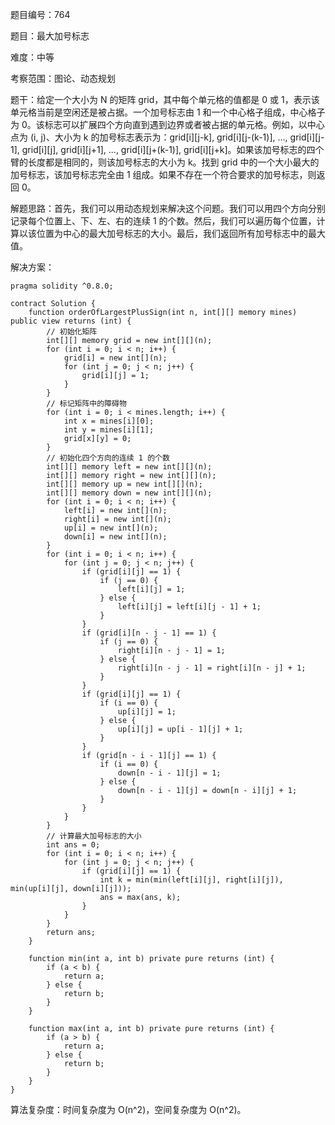 题目编号：764

题目：最大加号标志

难度：中等

考察范围：图论、动态规划

题干：给定一个大小为 N 的矩阵 grid，其中每个单元格的值都是 0 或 1，表示该单元格当前是空闲还是被占据。一个加号标志由 1 和一个中心格子组成，中心格子为 0。该标志可以扩展四个方向直到遇到边界或者被占据的单元格。例如，以中心点为 (i, j)、大小为 k 的加号标志表示为：grid[i][j-k], grid[i][j-(k-1)], ..., grid[i][j-1], grid[i][j], grid[i][j+1], ..., grid[i][j+(k-1)], grid[i][j+k]。如果该加号标志的四个臂的长度都是相同的，则该加号标志的大小为 k。找到 grid 中的一个大小最大的加号标志，该加号标志完全由 1 组成。如果不存在一个符合要求的加号标志，则返回 0。

解题思路：首先，我们可以用动态规划来解决这个问题。我们可以用四个方向分别记录每个位置上、下、左、右的连续 1 的个数。然后，我们可以遍历每个位置，计算以该位置为中心的最大加号标志的大小。最后，我们返回所有加号标志中的最大值。

解决方案：

```solidity
pragma solidity ^0.8.0;

contract Solution {
    function orderOfLargestPlusSign(int n, int[][] memory mines) public view returns (int) {
        // 初始化矩阵
        int[][] memory grid = new int[][](n);
        for (int i = 0; i < n; i++) {
            grid[i] = new int[](n);
            for (int j = 0; j < n; j++) {
                grid[i][j] = 1;
            }
        }
        // 标记矩阵中的障碍物
        for (int i = 0; i < mines.length; i++) {
            int x = mines[i][0];
            int y = mines[i][1];
            grid[x][y] = 0;
        }
        // 初始化四个方向的连续 1 的个数
        int[][] memory left = new int[][](n);
        int[][] memory right = new int[][](n);
        int[][] memory up = new int[][](n);
        int[][] memory down = new int[][](n);
        for (int i = 0; i < n; i++) {
            left[i] = new int[](n);
            right[i] = new int[](n);
            up[i] = new int[](n);
            down[i] = new int[](n);
        }
        for (int i = 0; i < n; i++) {
            for (int j = 0; j < n; j++) {
                if (grid[i][j] == 1) {
                    if (j == 0) {
                        left[i][j] = 1;
                    } else {
                        left[i][j] = left[i][j - 1] + 1;
                    }
                }
                if (grid[i][n - j - 1] == 1) {
                    if (j == 0) {
                        right[i][n - j - 1] = 1;
                    } else {
                        right[i][n - j - 1] = right[i][n - j] + 1;
                    }
                }
                if (grid[i][j] == 1) {
                    if (i == 0) {
                        up[i][j] = 1;
                    } else {
                        up[i][j] = up[i - 1][j] + 1;
                    }
                }
                if (grid[n - i - 1][j] == 1) {
                    if (i == 0) {
                        down[n - i - 1][j] = 1;
                    } else {
                        down[n - i - 1][j] = down[n - i][j] + 1;
                    }
                }
            }
        }
        // 计算最大加号标志的大小
        int ans = 0;
        for (int i = 0; i < n; i++) {
            for (int j = 0; j < n; j++) {
                if (grid[i][j] == 1) {
                    int k = min(min(left[i][j], right[i][j]), min(up[i][j], down[i][j]));
                    ans = max(ans, k);
                }
            }
        }
        return ans;
    }

    function min(int a, int b) private pure returns (int) {
        if (a < b) {
            return a;
        } else {
            return b;
        }
    }

    function max(int a, int b) private pure returns (int) {
        if (a > b) {
            return a;
        } else {
            return b;
        }
    }
}
```

算法复杂度：时间复杂度为 O(n^2)，空间复杂度为 O(n^2)。